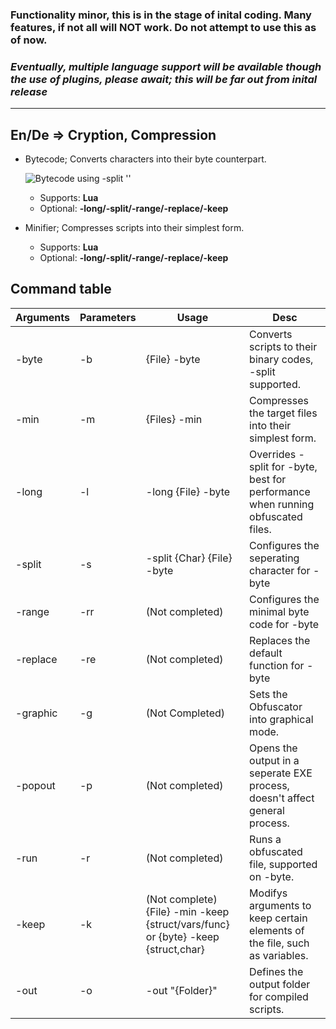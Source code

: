 ### Functionality minor, this is in the stage of inital coding. Many features, if not all will NOT work. Do not attempt to use this as of now.

### ***Eventually, multiple language support will be available though the use of plugins, please await; this will be far out from inital release***
---
## En/De => Cryption, Compression
* Bytecode; Converts characters into their byte counterpart.

  ![Bytecode using -split ''](https://aerodata.netlify.app/packaging/bytecode.png)
  * Supports: **Lua**
  * Optional: **-long/-split/-range/-replace/-keep**
* Minifier; Compresses scripts into their simplest form.
  * Supports: **Lua**
  * Optional: **-long/-split/-range/-replace/-keep**
## Command table
|Arguments|Parameters|Usage|Desc|
| -- | --  | - | -- |
|-byte     |-b | {File} -byte |  Converts scripts to their binary codes, -split supported.                                                                                      |
|-min      |-m | {Files} -min |  Compresses the target files into their simplest form.                                                                                          |
|-long     |-l | -long {File} -byte |  Overrides -split for -byte, best for performance when running obfuscated files.                                                          |
|-split    |-s | -split {Char} {File} -byte |  Configures the seperating character for -byte                                                                                    |
|-range    |-rr| (Not completed) |  Configures the minimal byte code for -byte                                                                                                  |
|-replace  |-re| (Not completed) |  Replaces the default function for -byte                                                                                                     |
|-graphic  |-g | (Not Completed) |  Sets the Obfuscator into graphical mode.                                                                                                    |
|-popout   |-p | (Not completed) |  Opens the output in a seperate EXE process, doesn't affect general process.                                                                 |
|-run      |-r | (Not completed) |  Runs a obfuscated file, supported on -byte.                                                                                                 |
|-keep     |-k | (Not complete) {File} -min -keep {struct/vars/func} or {byte} -keep {struct,char} |  Modifys arguments to keep certain elements of the file, such as variables.|
|-out      |-o | -out "{Folder}" |  Defines the output folder for compiled scripts.                                                                                             |
